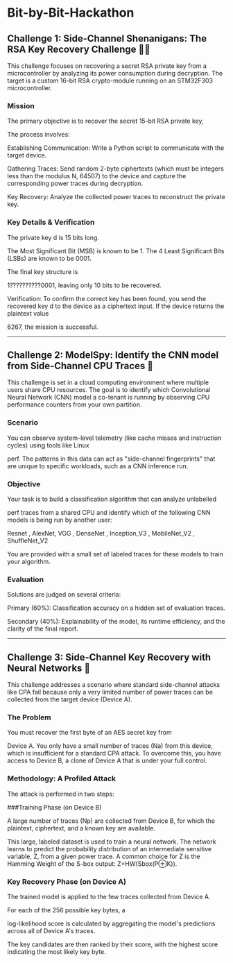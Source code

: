 # Bit-by-Bit-Hackathon
## Challenge 1: Side-Channel Shenanigans: The RSA Key Recovery Challenge 🕵️‍♂️
This challenge focuses on recovering a secret RSA private key from a microcontroller by analyzing its power consumption during decryption. The target is a custom 16-bit RSA crypto-module running on an STM32F303 microcontroller.

### Mission
The primary objective is to recover the secret 15-bit RSA private key, 

The process involves:

Establishing Communication: Write a Python script to communicate with the target device.

Gathering Traces: Send random 2-byte ciphertexts (which must be integers less than the modulus N, 64507) to the device and capture the corresponding power traces during decryption.

Key Recovery: Analyze the collected power traces to reconstruct the private key.

### Key Details & Verification
The private key 
d is 15 bits long.

The Most Significant Bit (MSB) is known to be 
1.
The 4 Least Significant Bits (LSBs) are known to be 
0001.

The final key structure is 

1??????????0001, leaving only 10 bits to be recovered.

Verification: To confirm the correct key has been found, you send the recovered key d to the device as a ciphertext input. If the device returns the plaintext value 

6267, the mission is successful.

---

## Challenge 2: ModelSpy: Identify the CNN model from Side-Channel CPU Traces 🧠
This challenge is set in a cloud computing environment where multiple users share CPU resources. The goal is to identify which Convolutional Neural Network (CNN) model a co-tenant is running by observing CPU performance counters from your own partition.

### Scenario
You can observe system-level telemetry (like cache misses and instruction cycles) using tools like Linux 

perf. The patterns in this data can act as "side-channel fingerprints" that are unique to specific workloads, such as a CNN inference run.

### Objective
Your task is to build a classification algorithm that can analyze unlabelled 

perf traces from a shared CPU and identify which of the following CNN models is being run by another user:

Resnet , AlexNet, VGG , DenseNet , Inception_V3 , MobileNet_V2 , ShuffleNet_V2 

You are provided with a small set of labeled traces for these models to train your algorithm.

### Evaluation
Solutions are judged on several criteria:

Primary (60%): Classification accuracy on a hidden set of evaluation traces.

Secondary (40%): Explainability of the model, its runtime efficiency, and the clarity of the final report.

---
## Challenge 3: Side-Channel Key Recovery with Neural Networks 🤖
This challenge addresses a scenario where standard side-channel attacks like CPA fail because only a very limited number of power traces can be collected from the target device (Device A).

### The Problem
You must recover the first byte of an AES secret key from 

Device A. You only have a small number of traces 
(Na) from this device, which is insufficient for a standard CPA attack. To overcome this, you have access to 
Device B, a clone of Device A that is under your full control.

### Methodology: A Profiled Attack
The attack is performed in two steps:

###Training Phase (on Device B)

A large number of traces (Np) are collected from Device B, for which the plaintext, ciphertext, and a known key are available.

This large, labeled dataset is used to train a neural network. The network learns to predict the probability distribution of an intermediate sensitive variable, 
Z, from a given power trace.
A common choice for 
Z is the Hamming Weight of the S-box output: Z=HW(Sbox(P⊕K)).

### Key Recovery Phase (on Device A)

The trained model is applied to the few traces collected from Device A.

For each of the 256 possible key bytes, a 

log-likelihood score is calculated by aggregating the model's predictions across all of Device A's traces.

The key candidates are then ranked by their score, with the highest score indicating the most likely key byte.


